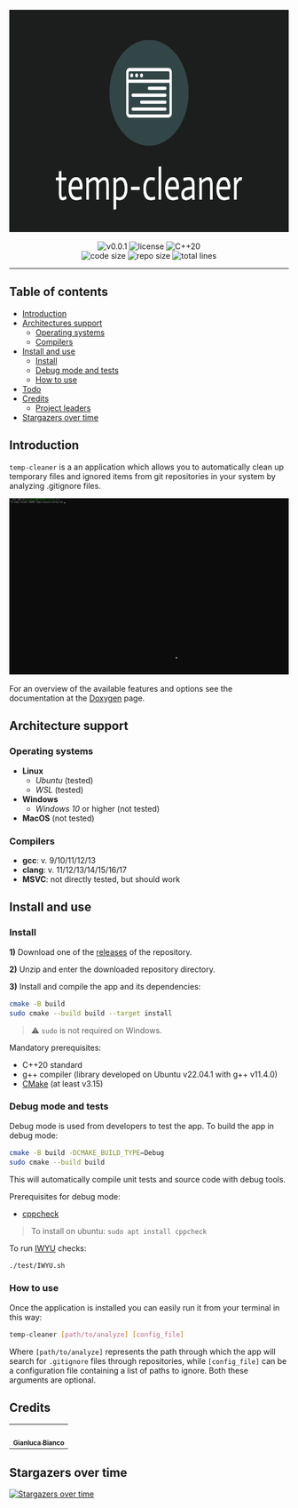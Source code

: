 <p align="center"><img src="https://github.com/JustWhit3/temp-cleaner/blob/main/img/logo.png" height=400></p>

<p align="center">
  <img title="v0.0.1" alt="v0.0.1" src="https://img.shields.io/badge/version-v0.0.1-informational?style=flat-square">
  <img title="MIT License" alt="license" src="https://img.shields.io/badge/license-MIT-informational?style=flat-square">
	<img title="C++20" alt="C++20" src="https://img.shields.io/badge/c++-20-informational?style=flat-square"><br/>
	<img title="Code size" alt="code size" src="https://img.shields.io/github/languages/code-size/JustWhit3/temp-cleaner?color=red">
	<img title="Repo size" alt="repo size" src="https://img.shields.io/github/repo-size/JustWhit3/temp-cleaner?color=red">
	<img title="Lines of code" alt="total lines" src="https://img.shields.io/tokei/lines/github/JustWhit3/temp-cleaner?color=red">
</p>

***

## Table of contents

- [Introduction](#introduction)
- [Architectures support](#architectures-support)
  - [Operating systems](#operating-systems)
  - [Compilers](#compilers)
- [Install and use](#install-and-use)
  - [Install](#install)
  - [Debug mode and tests](#debug-mode-and-tests)
  - [How to use](#how-to-use)
- [Todo](#todo)
- [Credits](#credits)
  - [Project leaders](#project-leaders)
- [Stargazers over time](#stargazers-over-time)

## Introduction

`temp-cleaner` is a an application which allows you to automatically clean up temporary files and ignored items from git repositories in your system by analyzing .gitignore files.

<img src="https://github.com/JustWhit3/temp-cleaner/blob/main/img/rec.gif">

For an overview of the available features and options see the documentation at the [Doxygen](https://justwhit3.github.io/temp-cleaner/) page.

## Architecture support

### Operating systems

- **Linux**
  - *Ubuntu* (tested)
  - *WSL* (tested)
- **Windows**
  - *Windows 10* or higher (not tested)
- **MacOS** (not tested)

### Compilers

- **gcc**: v. 9/10/11/12/13
- **clang**: v. 11/12/13/14/15/16/17
- **MSVC**: not directly tested, but should work

## Install and use

### Install

**1)** Download one of the [releases](https://github.com/JustWhit3/temp-cleaner/releases) of the repository.

**2)** Unzip and enter the downloaded repository directory.

**3)** Install and compile the app and its dependencies:

```bash
cmake -B build
sudo cmake --build build --target install
```

> :warning: `sudo` is not required on Windows.

Mandatory prerequisites:

- C++20 standard
- g++ compiler (library developed on Ubuntu v22.04.1 with g++ v11.4.0)
- [CMake](https://cmake.org/) (at least v3.15)

### Debug mode and tests

Debug mode is used from developers to test the app. To build the app in debug mode:

```bash
cmake -B build -DCMAKE_BUILD_TYPE=Debug
sudo cmake --build build
```

This will automatically compile unit tests and source code with debug tools.

Prerequisites for debug mode:

- [cppcheck](https://cppcheck.sourceforge.io/)

> To install on ubuntu:
> `sudo apt install cppcheck`

To run [IWYU](https://github.com/include-what-you-use/include-what-you-use) checks:

```bash
./test/IWYU.sh
```

### How to use

Once the application is installed you can easily run it from your terminal in this way:

```bash
temp-cleaner [path/to/analyze] [config_file]
```

Where `[path/to/analyze]` represents the path through which the app will search for `.gitignore` files through repositories, while `[config_file]` can be a configuration file containing a list of paths to ignore. Both these arguments are optional.

## Credits

<table>
  <tr>
    <td align="center"><a href="https://justwhit3.github.io/"><img src="https://avatars.githubusercontent.com/u/48323961?v=4" width="100px;" alt=""/><br /><sub><b>Gianluca Bianco</b></sub></a></td>
  </tr>
</table>

<!-- ALL-CONTRIBUTORS-LIST:START - Do not remove or modify this section -->
<!-- prettier-ignore-start -->
<!-- markdownlint-disable -->

<!-- markdownlint-restore -->
<!-- prettier-ignore-end -->

<!-- ALL-CONTRIBUTORS-LIST:END -->

## Stargazers over time

[![Stargazers over time](https://starchart.cc/JustWhit3/temp-cleaner.svg)](https://starchart.cc/JustWhit3/temp-cleaner)
